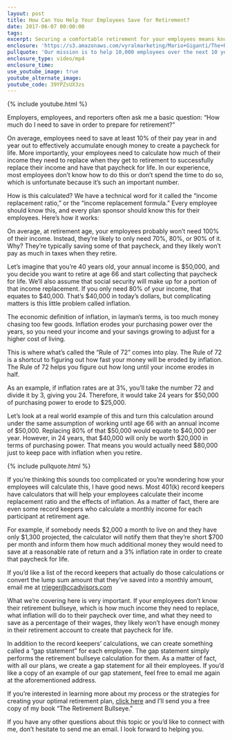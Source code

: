 ```yaml
---
layout: post
title: How Can You Help Your Employees Save for Retirement?
date: 2017-06-07 00:00:00
tags:
excerpt: Securing a comfortable retirement for your employees means knowing how to calculate your income replacement ratio and adjusting for inflation.
enclosure: 'https://s3.amazonaws.com/vyralmarketing/Mario+Giganti/The+Retirement+Bullseye++How+Much+Should+I+Save+For+Retirement.mp4'
pullquote: 'Our mission is to help 10,000 employees over the next 10 years understand what their paychecks for life look like.'
enclosure_type: video/mp4
enclosure_time:
use_youtube_image: true
youtube_alternate_image:
youtube_code: 39YPZsUX3zs
---
```



{% include youtube.html %}

Employers, employees, and reporters often ask me a basic question: “How much do I need to save in order to prepare for retirement?”

On average, employees need to save at least 10% of their pay year in and year out to effectively accumulate enough money to create a paycheck for life. More importantly, your employees need to calculate how much of their income they need to replace when they get to retirement to successfully replace their income and have that paycheck for life. In our experience, most employees don’t know how to do this or don’t spend the time to do so, which is unfortunate because it’s such an important number.

How is this calculated? We have a technical word for it called the “income replacement ratio,” or the “income replacement formula.” Every employee should know this, and every plan sponsor should know this for their employees. Here’s how it works:

On average, at retirement age, your employees probably won’t need 100% of their income. Instead, they’re likely to only need 70%, 80%, or 90% of it. Why? They’re typically saving some of that paycheck, and they likely won’t pay as much in taxes when they retire.

Let’s imagine that you’re 40 years old, your annual income is $50,000, and you decide you want to retire at age 66 and start collecting that paycheck for life. We’ll also assume that social security will make up for a portion of that income replacement. If you only need 80% of your income, that equates to $40,000. That’s $40,000 in today’s dollars, but complicating matters is this little problem called inflation.

The economic definition of inflation, in layman’s terms, is too much money chasing too few goods. Inflation erodes your purchasing power over the years, so you need your income and your savings growing to adjust for a higher cost of living.

This is where what’s called the “Rule of 72” comes into play. The Rule of 72 is a shortcut to figuring out how fast your money will be eroded by inflation. The Rule of 72 helps you figure out how long until your income erodes in half.

As an example, if inflation rates are at 3%, you’ll take the number 72 and divide it by 3, giving you 24. Therefore, it would take 24 years for $50,000 of purchasing power to erode to $25,000.

Let’s look at a real world example of this and turn this calculation around under the same assumption of working until age 66 with an annual income of $50,000. Replacing 80% of that $50,000 would equate to $40,000 per year. However, in 24 years, that $40,000 will only be worth $20,000 in terms of purchasing power. That means you would actually need $80,000 just to keep pace with inflation when you retire.

{% include pullquote.html %}

If you’re thinking this sounds too complicated or you’re wondering how your employees will calculate this, I have good news. Most 401(k) record keepers have calculators that will help your employees calculate their income replacement ratio and the effects of inflation. As a matter of fact, there are even some record keepers who calculate a monthly income for each participant at retirement age.

For example, if somebody needs $2,000 a month to live on and they have only $1,300 projected, the calculator will notify them that they’re short $700 per month and inform them how much additional money they would need to save at a reasonable rate of return and a 3% inflation rate in order to create that paycheck for life.

If you’d like a list of the record keepers that actually do those calculations or convert the lump sum amount that they’ve saved into a monthly amount, email me at rrieger@ccadvisors.com

What we’re covering here is very important. If your employees don’t know their retirement bullseye, which is how much income they need to replace, what inflation will do to their paycheck over time, and what they need to save as a percentage of their wages, they likely won’t have enough money in their retirement account to create that paycheck for life.

In addition to the record keepers’ calculations, we can create something called a “gap statement” for each employee. The gap statement simply performs the retirement bullseye calculation for them. As a matter of fact, with all our plans, we create a gap statement for all their employees. If you’d like a copy of an example of our gap statement, feel free to email me again at the aforementioned address.

If you’re interested in learning more about my process or the strategies for creating your optimal retirement plan, [click here](info@ccadvisors.com) and I’ll send you a free copy of my book “The Retirement Bullseye.”

If you have any other questions about this topic or you’d like to connect with me, don’t hesitate to send me an email. I look forward to helping you.